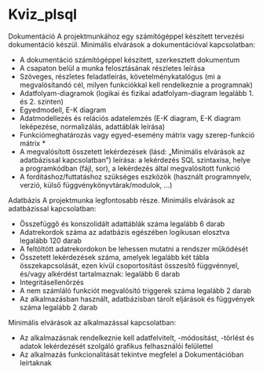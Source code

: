 # Kviz_plsql
Dokumentáció
A projektmunkához egy számítógéppel készített tervezési dokumentáció készül.
Minimális elvárások a dokumentációval kapcsolatban:
  - A dokumentáció számítógéppel készített, szerkesztett dokumentum
  - A csapaton belül a munka felosztásának részletes leírása
  - Szöveges, részletes feladatleírás, követelménykatalógus (mi a megvalósítandó cél, milyen
    funkciókkal kell rendelkeznie a programnak)
  - Adatfolyam-diagramok (logikai és fizikai adatfolyam-diagram legalább 1. és 2. szinten)
  - Egyedmodell, E-K diagram
  - Adatmodellezés és relációs adatelemzés (E-K diagram, E-K diagram leképezése,
    normalizálás, adattáblák leírása)
  - Funkciómeghatározás vagy egyed-esemény mátrix vagy szerep-funkció mátrix *
  - A megvalósított összetett lekérdezések (lásd: „Minimális elvárások az adatbázissal
    kapcsolatban”) leírása: a lekérdezés SQL szintaxisa, helye a programkódban (fájl, sor), a
    lekérdezés által megvalósított funkció
  - A fordításhoz/futtatáshoz szükséges eszközök (használt programnyelv, verzió, külső
  függvénykönyvtárak/modulok, …)

Adatbázis
A projektmunka legfontosabb része.
Minimális elvárások az adatbázissal kapcsolatban:
  - Összefüggő és konszolidált adattáblák száma legalább 6 darab
  - Adatrekordok száma az adatbázis egészében logikusan elosztva legalább 120 darab
  - A feltöltött adatrekordokon be lehessen mutatni a rendszer működését
  - Összetett lekérdezések száma, amelyek legalább két tábla összekapcsolását, ezen kívül
    csoportosítást összesítő függvénnyel, és/vagy alkérdést tartalmaznak: legalább 6 darab
  - Integritásellenőrzés
  - A nem számláló funkciót megvalósító triggerek száma legalább 2 darab
  - Az alkalmazásban használt, adatbázisban tárolt eljárások és függvények száma legalább 2
    darab

Minimális elvárások az alkalmazással kapcsolatban:
  - Az alkalmazásnak rendelkeznie kell adatfelvitelt, -módosítást, -törlést és adatok lekérdezését
    szolgáló grafikus felhasználói felülettel
  - Az alkalmazás funkcionalitását tekintve megfelel a Dokumentációban leírtaknak
